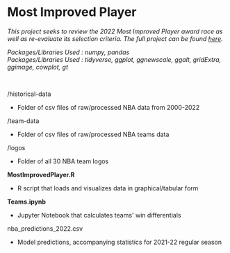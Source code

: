 # Most Improved Player

*This project seeks to review the 2022 Most Improved Player award race as well as re-evaluate its selection criteria. The full project can be found [here](https://jeremydumalig.com/most-improved-player/).*

*Packages/Libraries Used : numpy, pandas* <br>
*Packages/Libraries Used : tidyverse, ggplot, ggnewscale, ggalt, gridExtra, ggimage, cowplot, gt*

<br>

/historical-data
* Folder of csv files of raw/processed NBA data from 2000-2022

/team-data
* Folder of csv files of raw/processed NBA teams data

/logos
* Folder of all 30 NBA team logos

**MostlmprovedPlayer.R**
* R script that loads and visualizes data in graphical/tabular form

**Teams.ipynb**
* Jupyter Notebook that calculates teams' win differentials

nba_predictions_2022.csv
* Model predictions, accompanying statistics for 2021-22 regular season

